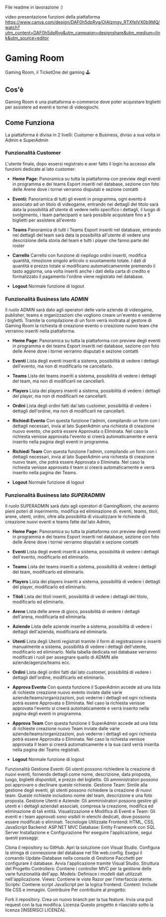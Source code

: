 File readme in lavorazione :) 



video presentazione funzioni della piattaforma
https://www.canva.com/design/DAF0h5dpRvg/OIAIzmgy_RTXfeIVX0b9MQ/watch?utm_content=DAF0h5dpRvg&utm_campaign=designshare&utm_medium=link&utm_source=editor




# Gaming Room

Gaming Room, il TicketOne del gaming :joystick:


## Cos'è

Gaming Room è una piattaforma e-commerce dove poter acquistare biglietti per assistere ad eventi e tornei di videogiochi.


## Come Funziona 


La piattaforma è divisa in 2 livelli: Customer e Business, diviso a sua volta in Admin e SuperAdmin

### Funzionalità Customer

L'utente finale, dopo essersi registrato e aver fatto il login ha accesso alle funzioni dedicate al lato customer:

- **Home Page:**
  Panoramica su tutta la piattaforma con preview degli eventi in programma e dei teams Esport inseriti nel database, sezione con foto delle Arene dove i tornei verranno disputati e sezione contatti

- **Eventi:**
  Panoramica di tutti gli eventi in programma, ogni evento è associato ad un titolo di videogame, entrando nei dettagli del titolo sarà data la possibilità all'utente di vedere nello specifico i dettagli, il luogo di svolgimento, i team partecipanti e sarà possibile acquistare fino a 5 biglietti per assistere all'evento

- **Teams**
  Panoramica di tutti i Teams Esport inseriti nel database,  entrando nei dettagli del team sarà data la possibilità all'utente di vedere una descrizione della storia del team e tutti i player che fanno parte del roster

- **Carrello**
  Carrello con funzione di riepilogo ordini inseriti, modifica quantità, rimozione singolo articolo o svuotamento totale.
  I dati di quantità e prezzo totale si modificano automaticamenmte premendo il tasto aggiorna, una volta inseriti anche i dati della carta di credito e formalizzato il pagamento l'ordine viene registrato nel database.

- **Logout**
  Normale funzione di logout

### Funzionalità Business lato _ADMIN_

Il ruolo ADMIN sarà dato agli operatori delle varie aziende di videogame, publisher, teams e organizzazioni che vogliono creare un'evento e venderne i biglietti.
Tramite la compilazione di un form verrà inoltrata al gestore di Gaming Room la richiesta di creazione evento o creazione nuovo team che verranno inseriti nella piattaforma.



- **Home Page:**
  Panoramica su tutta la piattaforma con preview degli eventi in programma e dei teams Esport inseriti nel database, sezione con foto delle Arene dove i tornei verranno disputati e sezione contatti

- **Eventi**
  Lista degli eventi inseriti a sistema, possibilità di vedere i dettagli dell'evento, ma non di modificarlo ne cancellarlo.

- **Teams**
  Lista dei teams inseriti a sistema, possibilità di vedere i dettagli del team, ma non di modificarli ne cancellarli.

- **Players**
  Lista dei players inseriti a sistema, possibilità di vedere i dettagli del player, ma non di modificarli ne cancellarli.
  
- **Ordini**
  Lista degli ordini fatti dal lato customer, possibilità di vedere i dettagli dell'ordine, ma non di modificarli ne cancellarli.

- **Richiedi Evento**
  Con questa funzione l'admin, compilando un form con i dettagli necessari, invia al lato SuperAdmin una richiesta di creazione nuovo evento, che potrà essere Approvata o Eliminata.
  Nel caso la richiesta venisse approvata l'evento si creerà automaticamente e verrà inserito nella pagina degli eventi in programma.

- **Richiedi Team**
  Con questa funzione l'admin, compilando un form con i dettagli necessari, invia al lato SuperAdmin una richiesta di creazione nuovo team, che potrà essere Approvata o Eliminata.
  Nel caso la richiesta venisse approvata il team si creerà automaticamente e verrà inserito nella pagina dei Teams.

- **Logout**
  Normale funzione di logout



### Funzionalità Business lato _SUPERADMIN_

Il ruolo SUPERADMIN sarà dato agli operatori di GamingRoom, che avranno pieni poteri di inserimento, modifica ed eliminazione di: eventi, teams, titoli, arene, utenti, ordini, oltre alla possibilità di visualizzare le richieste di creazione nuovi eventi e teams fatte dal lato Admin, 



- **Home Page:**
  Panoramica su tutta la piattaforma con preview degli eventi in programma e dei teams Esport inseriti nel database, sezione con foto delle Arene dove i tornei verranno disputati e sezione contatti

- **Eventi**
  Lista degli eventi inseriti a sistema, possibilità di vedere i dettagli dell'evento, modificarlo ed eliminarlo.

- **Teams**
  Lista dei teams inseriti a sistema, possibilità di vedere i dettagli del team, modificarlo ed eliminarlo.

- **Players**
  Lista dei players inseriti a sistema, possibilità di vedere i dettagli del player, modificarlo ed eliminarlo.

- **Titoli**
  Lista dei titoli inseriti, possibilità di vedere i dettagli del titolo, modificarlo ed eliminarlo.

- **Arene**
  Lista delle arene di gioco, possibilità di vedere i dettagli dell'arena, modificarla ed eliminarla.

- **Aziende**
  Lista delle aziende inserite a sistema, possibilità di vedere i dettagli dell'azienda, modificarla ed eliminarla.

- **Utenti**
  Lista degli Utenti registrati tramite il form di registrazione o inseriti manualmente a sistema, possibilità di vedere i dettagli dell'utente, modificarlo ed eliminarlo.
  Nella tabella dedicata nel database verranno modificati i ruoli per assegnare quello di ADMIN alle aziende/agenzie/teams ecc.
  
- **Ordini**
  Lista degli ordini fatti dal lato customer, possibilità di vedere i dettagli dell'ordine, modificarlo ed eliminarlo.

- **Approva Evento**
  Con questa funzione il SuperAdmin accede ad una lista di richieste creazione nuovo evento inviate dalle varie aziende/teams/organizzazioni, può vederne i dettagli ed ogni richiesta potrà essere Approvata o Eliminata.
  Nel caso la richiesta venisse approvata l'evento si creerà automaticamente e verrà inserito nella pagina degli eventi in programma.

- **Approva Team**
  Con questa funzione il SuperAdmin accede ad una lista di richieste creazione nuovo Team inviate dalle varie aziende/teams/organizzazioni, può vederne i dettagli ed ogni richiesta potrà essere Approvata o Eliminata.
  Nel caso la richiesta venisse approvata Il team si creerà automaticamente e la sua card verrà inserita nella pagina dei Teams registrati.

- **Logout**
  Normale funzione di logout












Funzionalità
Gestione Eventi: Gli utenti possono richiedere la creazione di nuovi eventi, fornendo dettagli come nome, descrizione, data proposta, luogo, biglietti disponibili, e prezzo del biglietto. Gli amministratori possono poi approvare o declinare queste richieste.
Gestione Team: Simile alla gestione degli eventi, gli utenti possono richiedere la creazione di nuovi team. Queste richieste includono nome del team, descrizione e una foto proposta.
Gestione Utenti e Aziende: Gli amministratori possono gestire gli utenti e i dettagli aziendali associati, compresa la creazione, modifica ed eliminazione di tali entità.
Visualizzazione e Modifica di Eventi e Team: Gli eventi e i team approvati sono visibili in elenchi dedicati, dove possono essere modificati o eliminati.
Tecnologie Utilizzate
Frontend: HTML, CSS, JavaScript
Backend: ASP.NET MVC
Database: Entity Framework con SQL Server
Installazione e Configurazione
Per eseguire l'applicazione, segui questi passaggi:

Clona il repository su GitHub.
Apri la soluzione con Visual Studio.
Configura la stringa di connessione del database nel file web.config.
Esegui il comando Update-Database nella console di Gestione Pacchetti per configurare il database.
Avvia l'applicazione tramite Visual Studio.
Struttura del Progetto
Controllers: Contiene i controller MVC per la gestione delle varie funzionalità dell'app.
Models: Definisce i modelli dati utilizzati nell'applicazione.
Views: Contiene le viste Razor per l'interfaccia utente.
Scripts: Contiene script JavaScript per la logica frontend.
Content: Include file CSS e immagini.
Contribuire
Per contribuire al progetto:

Fork il repository.
Crea un nuovo branch per la tua feature.
Invia una pull request con la tua modifica.
Licenza
Questo progetto è rilasciato sotto la licenza [INSERISCI LICENZA].

